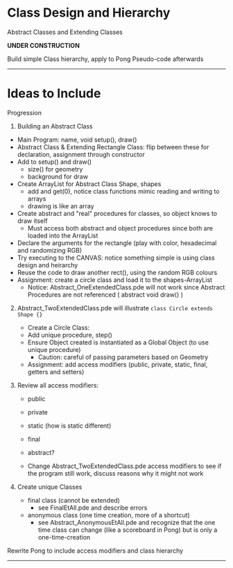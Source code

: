 # Class Design and Hierarchy
Abstract Classes and Extending Classes

**UNDER CONSTRUCTION**

Build simple Class hierarchy, apply to Pong Pseudo-code afterwards


---

# Ideas to Include
Progression
1. Building an Abstract Class
- Main Program: name, void setup(), draw()
- Abstract Class & Extending Rectangle Class: flip between these for declaration, assignment through constructor
- Add to setup() and draw()
  - size() for geometry
  - background for draw
- Create ArrayList for Abstract Class Shape, shapes
  - add and get(0), notice class functions mimic reading and writing to arrays
  - drawing is like an array
- Create abstract and "real" procedures for classes, so object knows to draw itself
  - Must access both abstract and object procedures since both are loaded into the ArrayList
- Declare the arguments for the rectangle (play with color, hexadecimal and randomizing RGB)
- Try executing to the CANVAS: notice something simple is using class design and heirarchy
- Reuse the code to draw another rect(), using the random RGB colours
- Assignment: create a circle class and load it to the shapes-ArrayList
  - Notice: Abstract_OneExtendedClass.pde will not work since Abstract Procedures are not referenced ( abstract void draw() )

2. Abstract_TwoExtendedClass.pde will illustrate ```class Circle extends Shape {}```
   - Create a Circle Class:
   - Add unique procedure, step()
   - Ensure Object created is instantiated as a Global Object (to use unique procedure)
     - Caution: careful of passing parameters based on Geometry
   - Assignment: add access modifiers (public, private, static, final, getters and setters)

3. Review all access modifiers:
   - public
   - private
   - static (how is static different)
   - final
   - abstract?

   - Change Abstract_TwoExtendedClass.pde access modifiers to see if the program still work, discuss reasons why it might not work

4. Create unique Classes
   - final class (cannot be extended)
     - see FinalEtAll.pde and describe errors
   - anonymous class (one time creation, more of a shortcut)
     - see Abstract_AnonymousEtAll.pde and recognize that the one time class can change (like a scoreboard in Pong) but is only a one-time-creation

Rewrite Pong to include access modifiers and class hierarchy

---
